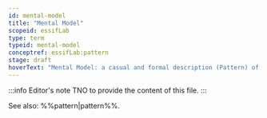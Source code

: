 ```yaml
---
id: mental-model
title: "Mental Model"
scopeid: essifLab
type: term
typeid: mental-model
conceptref: essifLab:pattern
stage: draft
hoverText: "Mental Model: a casual and formal description (Pattern) of a set of Concepts, relations between them, and constraints, that provide a specific 'viewpoint', or 'way of thinking' about a certain topic."
---
```


:::info Editor's note
TNO to provide the content of this file.
:::

See also: %%pattern|pattern%%.